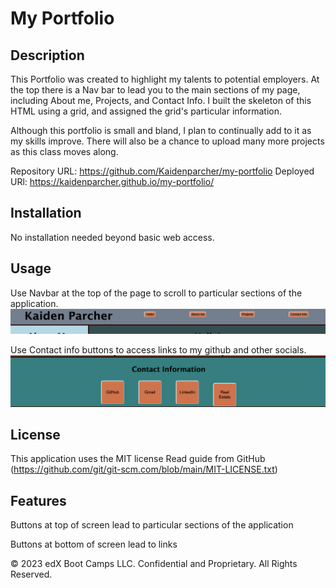 # My Portfolio

## Description 

This Portfolio was created to highlight my talents to potential employers. At the top there is a Nav bar to lead you to the main sections of my page, including About me, Projects, and Contact Info. I built the skeleton of this HTML using a grid, and assigned the grid's particular information. 


Although this portfolio is small and bland, I plan to continually add to it as my skills improve. There will also be a chance to upload many more projects as this class moves along.

Repository URL: https://github.com/Kaidenparcher/my-portfolio
Deployed URl: https://kaidenparcher.github.io/my-portfolio/

## Installation

No installation needed beyond basic web access.


## Usage 

Use Navbar at the top of the page to scroll to particular sections of the application.
![NavBar Image](./images/navbarimage.png)

Use Contact info buttons to access links to my github and other socials.
![Contact info Image](./images/contactimage.png)


## License

This application uses the MIT license
Read guide from GitHub (https://github.com/git/git-scm.com/blob/main/MIT-LICENSE.txt)

## Features

Buttons at top of screen lead to particular sections of the application

Buttons at bottom of screen lead to links


© 2023 edX Boot Camps LLC. Confidential and Proprietary. All Rights Reserved.